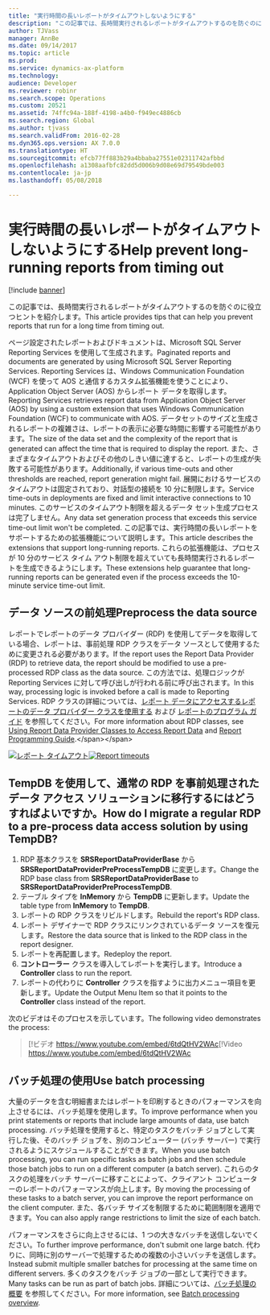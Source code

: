 ```yaml
---
title: "実行時間の長いレポートがタイムアウトしないようにする"
description: "この記事では、長時間実行されるレポートがタイムアウトするのを防ぐのに役立つヒントを紹介します。"
author: TJVass
manager: AnnBe
ms.date: 09/14/2017
ms.topic: article
ms.prod: 
ms.service: dynamics-ax-platform
ms.technology: 
audience: Developer
ms.reviewer: robinr
ms.search.scope: Operations
ms.custom: 20521
ms.assetid: 74ffc94a-188f-4198-a4b0-f949ec4886cb
ms.search.region: Global
ms.author: tjvass
ms.search.validFrom: 2016-02-28
ms.dyn365.ops.version: AX 7.0.0
ms.translationtype: HT
ms.sourcegitcommit: efcb77ff883b29a4bbaba27551e02311742afbbd
ms.openlocfilehash: a1308aafbfc82dd5d006b9d08e69d79549bde003
ms.contentlocale: ja-jp
ms.lasthandoff: 05/08/2018

---
```


# <a name="help-prevent-long-running-reports-from-timing-out"></a><span data-ttu-id="66cfa-103">実行時間の長いレポートがタイムアウトしないようにする</span><span class="sxs-lookup"><span data-stu-id="66cfa-103">Help prevent long-running reports from timing out</span></span>

[!include [banner](../includes/banner.md)]

<span data-ttu-id="66cfa-104">この記事では、長時間実行されるレポートがタイムアウトするのを防ぐのに役立つヒントを紹介します。</span><span class="sxs-lookup"><span data-stu-id="66cfa-104">This article provides tips that can help you prevent reports that run for a long time from timing out.</span></span> 

<span data-ttu-id="66cfa-105">ページ設定されたレポートおよびドキュメントは、Microsoft SQL Server Reporting Services を使用して生成されます。</span><span class="sxs-lookup"><span data-stu-id="66cfa-105">Paginated reports and documents are generated by using Microsoft SQL Server Reporting Services.</span></span> <span data-ttu-id="66cfa-106">Reporting Services は、Windows Communication Foundation (WCF) を使って AOS と通信するカスタム拡張機能を使うことにより、Application Object Server (AOS) からレポート データを取得します。</span><span class="sxs-lookup"><span data-stu-id="66cfa-106">Reporting Services retrieves report data from Application Object Server (AOS) by using a custom extension that uses Windows Communication Foundation (WCF) to communicate with AOS.</span></span> <span data-ttu-id="66cfa-107">データセットのサイズと生成されるレポートの複雑さは、レポートの表示に必要な時間に影響する可能性があります。</span><span class="sxs-lookup"><span data-stu-id="66cfa-107">The size of the data set and the complexity of the report that is generated can affect the time that is required to display the report.</span></span> <span data-ttu-id="66cfa-108">また、さまざまなタイムアウトおよびその他のしきい値に達すると、レポートの生成が失敗する可能性があります。</span><span class="sxs-lookup"><span data-stu-id="66cfa-108">Additionally, if various time-outs and other thresholds are reached, report generation might fail.</span></span> <span data-ttu-id="66cfa-109">展開におけるサービスのタイムアウトは固定されており、対話型の接続を 10 分に制限します。</span><span class="sxs-lookup"><span data-stu-id="66cfa-109">Service time-outs in deployments are fixed and limit interactive connections to 10 minutes.</span></span> <span data-ttu-id="66cfa-110">このサービスのタイムアウト制限を超えるデータ セット生成プロセスは完了しません。</span><span class="sxs-lookup"><span data-stu-id="66cfa-110">Any data set generation process that exceeds this service time-out limit won't be completed.</span></span> <span data-ttu-id="66cfa-111">この記事では、実行時間の長いレポートをサポートするための拡張機能について説明します。</span><span class="sxs-lookup"><span data-stu-id="66cfa-111">This article describes the extensions that support long-running reports.</span></span> <span data-ttu-id="66cfa-112">これらの拡張機能は、プロセスが 10 分のサービス タイム アウト制限を超えていても長時間実行されるレポートを生成できるようにします。</span><span class="sxs-lookup"><span data-stu-id="66cfa-112">These extensions help guarantee that long-running reports can be generated even if the process exceeds the 10-minute service time-out limit.</span></span>

## <a name="preprocess-the-data-source"></a><span data-ttu-id="66cfa-113">データ ソースの前処理</span><span class="sxs-lookup"><span data-stu-id="66cfa-113">Preprocess the data source</span></span>
<span data-ttu-id="66cfa-114">レポートでレポートのデータ プロバイダー (RDP) を使用してデータを取得している場合、レポートは、事前処理 RDP クラスをデータ ソースとして使用するために変更される必要があります。</span><span class="sxs-lookup"><span data-stu-id="66cfa-114">If the report uses the Report Data Provider (RDP) to retrieve data, the report should be modified to use a pre-processed RDP class as the data source.</span></span> <span data-ttu-id="66cfa-115">この方法では、処理ロジックが Reporting Services に対して呼び出しが行われる前に呼び出されます。</span><span class="sxs-lookup"><span data-stu-id="66cfa-115">In this way, processing logic is invoked before a call is made to Reporting Services.</span></span> <span data-ttu-id="66cfa-116">RDP クラスの詳細については、[レポート データにアクセスするレポートのデータ プロバイダー クラスを使用する](http://technet.microsoft.com/library/66667d57-37b1-48a8-90a1-ab8231698463(AX.60).aspx) および [レポートのプログラム ガイド](http://technet.microsoft.com/library/1a6cb21f-e665-45ef-8bf7-4df31e6ca0b7(AX.60).aspx) を参照してください。</span><span class="sxs-lookup"><span data-stu-id="66cfa-116">For more information about RDP classes, see [Using Report Data Provider Classes to Access Report Data](http://technet.microsoft.com/library/66667d57-37b1-48a8-90a1-ab8231698463(AX.60).aspx) and [Report Programming Guide](http://technet.microsoft.com/library/1a6cb21f-e665-45ef-8bf7-4df31e6ca0b7(AX.60).aspx).</span></span> 

<span data-ttu-id="66cfa-117">[![レポート タイムアウト](./media/report-timeouts.png)](./media/report-timeouts.png)</span><span class="sxs-lookup"><span data-stu-id="66cfa-117">[![Report timeouts](./media/report-timeouts.png)](./media/report-timeouts.png)</span></span> 

## <a name="how-do-i-migrate-a-regular-rdp-to-a-pre-process-data-access-solution-by-using-tempdb"></a><span data-ttu-id="66cfa-118">TempDB を使用して、通常の RDP を事前処理されたデータ アクセス ソリューションに移行するにはどうすればよいですか。</span><span class="sxs-lookup"><span data-stu-id="66cfa-118">How do I migrate a regular RDP to a pre-process data access solution by using TempDB?</span></span>

1.  <span data-ttu-id="66cfa-119">RDP 基本クラスを **SRSReportDataProviderBase** から **SRSReportDataProviderPreProcessTempDB** に変更します。</span><span class="sxs-lookup"><span data-stu-id="66cfa-119">Change the RDP base class from **SRSReportDataProviderBase** to **SRSReportDataProviderPreProcessTempDB**.</span></span>
2.  <span data-ttu-id="66cfa-120">テーブル タイプを **InMemory** から **TempDB** に更新します。</span><span class="sxs-lookup"><span data-stu-id="66cfa-120">Update the table type from **InMemory** to **TempDB**.</span></span>
3.  <span data-ttu-id="66cfa-121">レポートの RDP クラスをリビルドします。</span><span class="sxs-lookup"><span data-stu-id="66cfa-121">Rebuild the report's RDP class.</span></span>
4.  <span data-ttu-id="66cfa-122">レポート デザイナーで RDP クラスにリンクされているデータ ソースを復元します。</span><span class="sxs-lookup"><span data-stu-id="66cfa-122">Restore the data source that is linked to the RDP class in the report designer.</span></span>
5.  <span data-ttu-id="66cfa-123">レポートを再配置します。</span><span class="sxs-lookup"><span data-stu-id="66cfa-123">Redeploy the report.</span></span>
6.  <span data-ttu-id="66cfa-124">**コントローラー** クラスを導入してレポートを実行します。</span><span class="sxs-lookup"><span data-stu-id="66cfa-124">Introduce a **Controller** class to run the report.</span></span>
7.  <span data-ttu-id="66cfa-125">レポートの代わりに **Controller** クラスを指すように出力メニュー項目を更新します。</span><span class="sxs-lookup"><span data-stu-id="66cfa-125">Update the Output Menu Item so that it points to the **Controller** class instead of the report.</span></span>

<span data-ttu-id="66cfa-126">次のビデオはそのプロセスを示しています。</span><span class="sxs-lookup"><span data-stu-id="66cfa-126">The following video demonstrates the process:</span></span> 

> <span data-ttu-id="66cfa-127">[!ビデオ https://www.youtube.com/embed/6tdQtHV2WAc</span><span class="sxs-lookup"><span data-stu-id="66cfa-127">[!Video https://www.youtube.com/embed/6tdQtHV2WAc</span></span>

## <a name="use-batch-processing"></a><span data-ttu-id="66cfa-128">バッチ処理の使用</span><span class="sxs-lookup"><span data-stu-id="66cfa-128">Use batch processing</span></span>
<span data-ttu-id="66cfa-129">大量のデータを含む明細書またはレポートを印刷するときのパフォーマンスを向上させるには、バッチ処理を使用します。</span><span class="sxs-lookup"><span data-stu-id="66cfa-129">To improve performance when you print statements or reports that include large amounts of data, use batch processing.</span></span> <span data-ttu-id="66cfa-130">バッチ処理を使用すると、特定のタスクをバッチ ジョブとして実行した後、そのバッチ ジョブを、別のコンピューター (バッチ サーバー) で実行されるようにスケジュールすることができます。</span><span class="sxs-lookup"><span data-stu-id="66cfa-130">When you use batch processing, you can run specific tasks as batch jobs and then schedule those batch jobs to run on a different computer (a batch server).</span></span> <span data-ttu-id="66cfa-131">これらのタスクの処理をバッチ サーバーに移すことによって、クライアント コンピューターのレポートのパフォーマンスが向上します。</span><span class="sxs-lookup"><span data-stu-id="66cfa-131">By moving the processing of these tasks to a batch server, you can improve the report performance on the client computer.</span></span> <span data-ttu-id="66cfa-132">また、各バッチ サイズを制限するために範囲制限を適用できます。</span><span class="sxs-lookup"><span data-stu-id="66cfa-132">You can also apply range restrictions to limit the size of each batch.</span></span> 

<span data-ttu-id="66cfa-133">パフォーマンスをさらに向上させるには、1 つの大きなバッチを送信しないでください。</span><span class="sxs-lookup"><span data-stu-id="66cfa-133">To further improve performance, don't submit one large batch.</span></span> <span data-ttu-id="66cfa-134">代わりに、同時に別のサーバーで処理するための複数の小さいバッチを送信します。</span><span class="sxs-lookup"><span data-stu-id="66cfa-134">Instead submit multiple smaller batches for processing at the same time on different servers.</span></span> <span data-ttu-id="66cfa-135">多くのタスクをバッチ ジョブの一部として実行できます。</span><span class="sxs-lookup"><span data-stu-id="66cfa-135">Many tasks can be run as part of batch jobs.</span></span> <span data-ttu-id="66cfa-136">詳細については、[バッチ処理の概要](../sysadmin/batch-processing-overview.md) を参照してください。</span><span class="sxs-lookup"><span data-stu-id="66cfa-136">For more information, see [Batch processing overview](../sysadmin/batch-processing-overview.md).</span></span>




